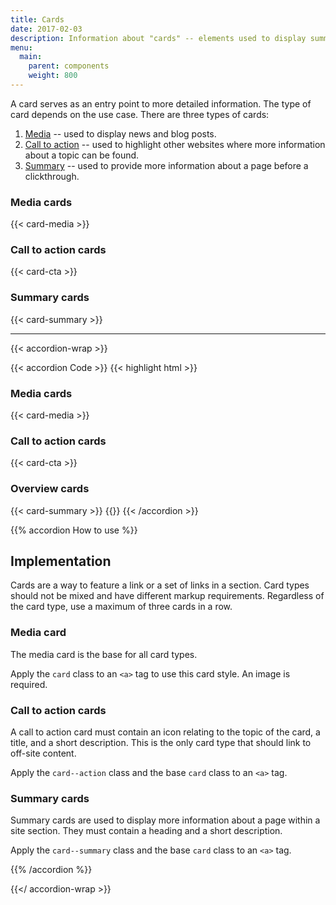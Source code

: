 ```yaml
---
title: Cards
date: 2017-02-03
description: Information about "cards" -- elements used to display summary about a link before users click through.
menu:
  main:
    parent: components
    weight: 800
---
```


A card serves as an entry point to more detailed information. The type of card depends on the use case. There are three types of cards:

1. [Media](#media-cards) -- used to display news and blog posts.
2. [Call to action](#call-to-action-cards) -- used to highlight other websites where more information about a topic can be found.
3. [Summary](#summary-cards) -- used to provide more information about a page before a clickthrough.

### Media cards
{{< card-media >}}

### Call to action cards
{{< card-cta >}}

### Summary cards
{{< card-summary >}}

---

{{< accordion-wrap >}}

{{< accordion Code >}}
  {{< highlight html >}}
<h3>Media cards</h3>
{{< card-media >}}
<h3>Call to action cards</h3>
{{< card-cta >}}
<h3>Overview cards</h3>
{{< card-summary >}}
{{</ highlight >}}
{{< /accordion >}}

{{% accordion How to use %}}
## Implementation

Cards are a way to feature a link or a set of links in a section. Card types should not be mixed and have different markup requirements. Regardless of the card type, use a maximum of three cards in a row.

### Media card
The media card is the base for all card types.

Apply the `card` class to an `<a>` tag to use this card style. An image is required.

### Call to action cards
A call to action card must contain an icon relating to the topic of the card, a title, and a short description. This is the only card type that should link to off-site content.

Apply the `card--action` class and the base `card` class to an `<a>` tag.

### Summary cards
Summary cards are used to display more information about a page within a site section. They must contain a heading and a short description.

Apply the `card--summary` class and the base `card` class to an `<a>` tag.

{{% /accordion %}}

{{</ accordion-wrap >}}
